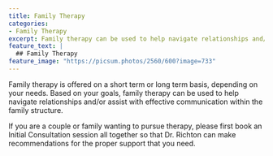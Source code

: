 ```yaml
---
title: Family Therapy
categories: 
- Family Therapy
excerpt: Family therapy can be used to help navigate relationships and/or assist with effective communication within the family structure.
feature_text: |
  ## Family Therapy
feature_image: "https://picsum.photos/2560/600?image=733"
---
```


Family therapy is offered on a short term or long term basis, depending on your needs. Based on your goals, family therapy can be used to help navigate relationships and/or assist with effective communication within the family structure. 

If you are a couple or family wanting to pursue therapy, please first book an Initial Consultation session all together so that Dr. Richton can make recommendations for the proper support that you need.
